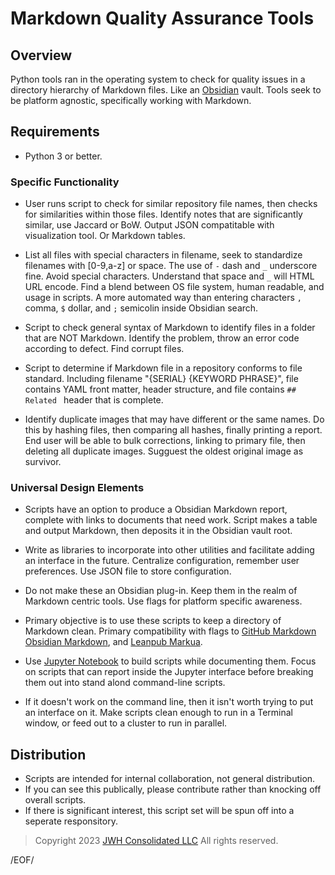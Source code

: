 # Markdown Quality Assurance Tools

## Overview

Python tools ran in the operating system to check for quality issues in a directory hierarchy of Markdown files. Like an [Obsidian](https://obsidian.md/) vault. Tools seek to be platform agnostic, specifically working with Markdown.

## Requirements

- Python 3 or better.

### Specific Functionality

- User runs script to check for similar repository file names, then checks for similarities within those files. Identify notes that are significantly similar, use Jaccard or BoW. Output JSON compatitable with visualization tool. Or Markdown tables.

- List all files with special characters in filename, seek to standardize filenames with [0-9,a-z] or space. The use of `-` dash and `_` underscore fine. Avoid special characters. Understand that space and `_` will HTML URL encode. Find a blend between OS file system, human readable, and usage in scripts. A more automated way than entering characters `,` comma, `$` dollar, and `;` semicolin inside Obsidian search.

- Script to check general syntax of Markdown to identify files in a folder that are NOT Markdown. Identify the problem, throw an error code according to defect. Find corrupt files.

- Script to determine if Markdown file in a repository conforms to file standard. Including filename "{SERIAL} {KEYWORD PHRASE}", file contains YAML front matter, header structure, and file contains `## Related ` header that is complete.

- Identify duplicate images that may have different or the same names. Do this by hashing files, then comparing all hashes, finally printing a report. End user will be able to bulk corrections, linking to primary file, then deleting all duplicate images. Sugguest the oldest original image as survivor.

### Universal Design Elements

- Scripts have an option to produce a Obsidian Markdown report, complete with links to documents that need work. Script makes a table and output Markdown, then deposits it in the Obsidian vault root.

- Write as libraries to incorporate into other utilities and facilitate adding an interface in the future. Centralize configuration, remember user preferences. Use JSON file to store configuration.

- Do not make these an Obsidian plug-in. Keep them in the realm of Markdown centric tools. Use flags for platform specific awareness.

- Primary objective is to use these scripts to keep a directory of Markdown clean. Primary compatibility with flags to [GitHub Markdown](https://docs.github.com/en/get-started/writing-on-github/getting-started-with-writing-and-formatting-on-github) [Obsidian Markdown](https://www.markdownguide.org/tools/obsidian/), and [Leanpub Markua](https://leanpub.com/markua/read).

- Use [Jupyter Notebook](https://jupyter.org/) to build scripts while documenting them. Focus on scripts that can report inside the Jupyter interface before breaking them out into stand alond command-line scripts.

- If it doesn't work on the command line, then it isn't worth trying to put an interface on it. Make scripts clean enough to run in a Terminal window, or feed out to a cluster to run in parallel.

## Distribution

- Scripts are intended for internal collaboration, not general distribution.
- If you can see this publically, please contribute rather than knocking off overall scripts.
- If there is significant interest, this script set will be spun off into a seperate responsitory.

> Copyright 2023 [JWH Consolidated LLC](https://www.jwhco.com/?utm_source=repository&utm_medium=github.com&utm_content=jwhco-scripts-readme) All rights reserved.

/EOF/
